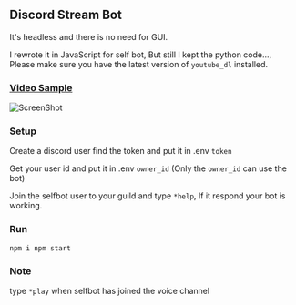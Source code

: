 ## Discord Stream Bot

It's headless and there is no need for GUI.

I rewrote it in JavaScript for self bot, But still I kept the python code..., Please make sure you have the latest version of `youtube_dl` installed.

### [Video Sample](https://www.youtube.com/watch?v=HA18QDE5GhQ)
![ScreenShot](https://raw.githubusercontent.com/MainSilent/DiscordStream/master/demo.png)

### Setup
Create a discord user find the token and put it in .env `token`

Get your user id and put it in .env `owner_id` (Only the `owner_id` can use the bot)

Join the selfbot user to your guild and type `*help`, If it respond your bot is working.

### Run
`
npm i
npm start
`

### Note
type `*play` when selfbot has joined the voice channel
